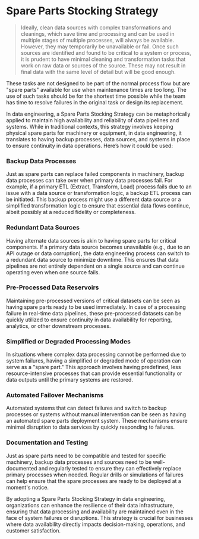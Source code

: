 # Spare Parts Stocking Strategy
> Ideally, clean data sources with complex transformations and cleanings, which save time and processing and can be used in multiple stages of multiple processes, will always be available. However, they may temporarily be unavailable or fail. Once such sources are identified and found to be critical to a system or process, it is prudent to have minimal cleaning and transformation tasks that work on raw data or sources of the source. These may not result in final data with the same level of detail but will be good enough.

These tasks are not designed to be part of the normal process flow but are "spare parts" available for use when maintenance times are too long. The use of such tasks should be for the shortest time possible while the team has time to resolve failures in the original task or design its replacement.

In data engineering, a Spare Parts Stocking Strategy can be metaphorically applied to maintain high availability and reliability of data pipelines and systems. While in traditional contexts, this strategy involves keeping physical spare parts for machinery or equipment, in data engineering, it translates to having backup processes, data sources, and systems in place to ensure continuity in data operations. Here’s how it could be used:

### Backup Data Processes
Just as spare parts can replace failed components in machinery, backup data processes can take over when primary data processes fail. For example, if a primary ETL (Extract, Transform, Load) process fails due to an issue with a data source or transformation logic, a backup ETL process can be initiated. This backup process might use a different data source or a simplified transformation logic to ensure that essential data flows continue, albeit possibly at a reduced fidelity or completeness.

### Redundant Data Sources
Having alternate data sources is akin to having spare parts for critical components. If a primary data source becomes unavailable (e.g., due to an API outage or data corruption), the data engineering process can switch to a redundant data source to minimize downtime. This ensures that data pipelines are not entirely dependent on a single source and can continue operating even when one source fails.

### Pre-Processed Data Reservoirs
Maintaining pre-processed versions of critical datasets can be seen as having spare parts ready to be used immediately. In case of a processing failure in real-time data pipelines, these pre-processed datasets can be quickly utilized to ensure continuity in data availability for reporting, analytics, or other downstream processes.

### Simplified or Degraded Processing Modes
In situations where complex data processing cannot be performed due to system failures, having a simplified or degraded mode of operation can serve as a "spare part." This approach involves having predefined, less resource-intensive processes that can provide essential functionality or data outputs until the primary systems are restored.

### Automated Failover Mechanisms
Automated systems that can detect failures and switch to backup processes or systems without manual intervention can be seen as having an automated spare parts deployment system. These mechanisms ensure minimal disruption to data services by quickly responding to failures.

### Documentation and Testing
Just as spare parts need to be compatible and tested for specific machinery, backup data processes and sources need to be well-documented and regularly tested to ensure they can effectively replace primary processes when needed. Regular drills or simulations of failures can help ensure that the spare processes are ready to be deployed at a moment's notice.

By adopting a Spare Parts Stocking Strategy in data engineering, organizations can enhance the resilience of their data infrastructure, ensuring that data processing and availability are maintained even in the face of system failures or disruptions. This strategy is crucial for businesses where data availability directly impacts decision-making, operations, and customer satisfaction.
